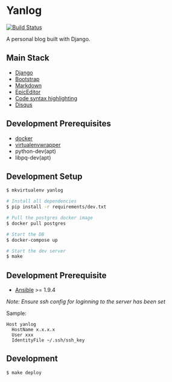 # Yanlog
[![Build Status](https://circleci.com/gh/janusle/yanlog.svg?style=shield&circle-token=6edbd235aecaa8db636ae888a6b13a8f9d510a47)](https://circleci.com/gh/janusle/yanlog)

A personal blog built with Django.

## Main Stack

+ [Django](https://www.djangoproject.com/)
+ [Bootstrap](http://getbootstrap.com/)
+ [Markdown](https://github.com/trentm/python-markdown2)
+ [EpicEditor](http://epiceditor.com/)
+ [Code syntax highlighting](https://github.com/trentm/python-markdown2/wiki/fenced-code-blocks)
+ [Disqus](https://disqus.com/)


## Development Prerequisites

+ [docker](https://www.docker.com/)
+ [virtualenvwrapper](https://virtualenvwrapper.readthedocs.org/en/latest/)
+ python-dev(apt)
+ libpq-dev(apt)


## Development Setup

```bash
$ mkvirtualenv yanlog

# Install all dependencies
$ pip install -r requirements/dev.txt

# Pull the postgres docker image
$ docker pull postgres

# Start the DB
$ docker-compose up

# Start the dev server
$ make


```


## Development Prerequisite

+ [Ansible](http://www.ansible.com/) >= 1.9.4

*Note: Ensure ssh config for loginning to the server has been set*

Sample:

```
Host yanlog
  HostName x.x.x.x
  User xxx
  IdentityFile ~/.ssh/ssh_key
```


## Development

```bash
$ make deploy
```
